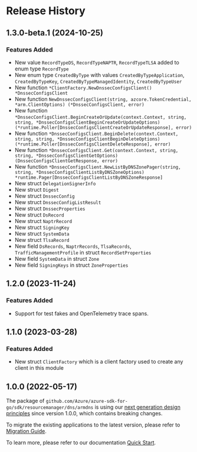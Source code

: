 # Release History

## 1.3.0-beta.1 (2024-10-25)
### Features Added

- New value `RecordTypeDS`, `RecordTypeNAPTR`, `RecordTypeTLSA` added to enum type `RecordType`
- New enum type `CreatedByType` with values `CreatedByTypeApplication`, `CreatedByTypeKey`, `CreatedByTypeManagedIdentity`, `CreatedByTypeUser`
- New function `*ClientFactory.NewDnssecConfigsClient() *DnssecConfigsClient`
- New function `NewDnssecConfigsClient(string, azcore.TokenCredential, *arm.ClientOptions) (*DnssecConfigsClient, error)`
- New function `*DnssecConfigsClient.BeginCreateOrUpdate(context.Context, string, string, *DnssecConfigsClientBeginCreateOrUpdateOptions) (*runtime.Poller[DnssecConfigsClientCreateOrUpdateResponse], error)`
- New function `*DnssecConfigsClient.BeginDelete(context.Context, string, string, *DnssecConfigsClientBeginDeleteOptions) (*runtime.Poller[DnssecConfigsClientDeleteResponse], error)`
- New function `*DnssecConfigsClient.Get(context.Context, string, string, *DnssecConfigsClientGetOptions) (DnssecConfigsClientGetResponse, error)`
- New function `*DnssecConfigsClient.NewListByDNSZonePager(string, string, *DnssecConfigsClientListByDNSZoneOptions) *runtime.Pager[DnssecConfigsClientListByDNSZoneResponse]`
- New struct `DelegationSignerInfo`
- New struct `Digest`
- New struct `DnssecConfig`
- New struct `DnssecConfigListResult`
- New struct `DnssecProperties`
- New struct `DsRecord`
- New struct `NaptrRecord`
- New struct `SigningKey`
- New struct `SystemData`
- New struct `TlsaRecord`
- New field `DsRecords`, `NaptrRecords`, `TlsaRecords`, `TrafficManagementProfile` in struct `RecordSetProperties`
- New field `SystemData` in struct `Zone`
- New field `SigningKeys` in struct `ZoneProperties`


## 1.2.0 (2023-11-24)
### Features Added

- Support for test fakes and OpenTelemetry trace spans.


## 1.1.0 (2023-03-28)
### Features Added

- New struct `ClientFactory` which is a client factory used to create any client in this module


## 1.0.0 (2022-05-17)

The package of `github.com/Azure/azure-sdk-for-go/sdk/resourcemanager/dns/armdns` is using our [next generation design principles](https://azure.github.io/azure-sdk/general_introduction.html) since version 1.0.0, which contains breaking changes.

To migrate the existing applications to the latest version, please refer to [Migration Guide](https://aka.ms/azsdk/go/mgmt/migration).

To learn more, please refer to our documentation [Quick Start](https://aka.ms/azsdk/go/mgmt).
